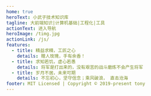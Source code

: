 ```yaml
---
home: true
heroText: 小武子技术知识库
tagline: 大前端知识|计算机基础|工程化|工具
actionText: 进入导航
heroImage: /timg.jpg
actionLink: /js/
features:
  - title: 精益求精，工匠之心
    details: 赠人玫瑰，手有余香！
  - title: 求知若饥，虚心若愚
    details: 将军是打出来的，没有艰苦的战斗磨炼不会产生将军
  - title: 岁月不居，未来可期
    details: 不忘初心，坚守信念；乘风破浪， 直击沧海
footer: MIT Licensed | Copyright © 2019-present tony
---
```

